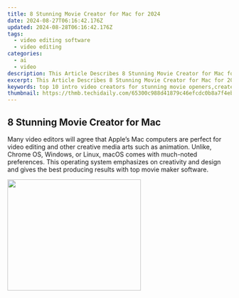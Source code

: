 ```yaml
---
title: 8 Stunning Movie Creator for Mac for 2024
date: 2024-08-27T06:16:42.176Z
updated: 2024-08-28T06:16:42.176Z
tags: 
  - video editing software
  - video editing
categories: 
  - ai
  - video
description: This Article Describes 8 Stunning Movie Creator for Mac for 2024
excerpt: This Article Describes 8 Stunning Movie Creator for Mac for 2024
keywords: top 10 intro video creators for stunning movie openers,create stunning videos best movie makers for win 10,ai animation 8 stunning movie creator for mac,mavericks movie maker how to create stunning videos,avs mac video editor create stunning videos,8 stunning movie creator for mac,create stunning movies online for free top 9 options
thumbnail: https://thmb.techidaily.com/65300c988d41879c46efcdc0b8a7f4ebdd53e06feae865a9a356c9f8b695aec3.jpg
---
```


## 8 Stunning Movie Creator for Mac

Many video editors will agree that Apple’s Mac computers are perfect for video editing and other creative media arts such as animation. Unlike, Chrome OS, Windows, or Linux, macOS comes with much-noted preferences. This operating system emphasizes on creativity and design and gives the best producing results with top movie maker software.



<ins class="adsbygoogle"
      style="display:block"
      data-ad-client="ca-pub-7571918770474297"
      data-ad-slot="8358498916"
      data-ad-format="auto"
      data-full-width-responsive="true"></ins>


<!-- affiliate ads begin -->
<a href="https://bluettius.sjv.io/c/5597632/2027209/17108" target="_top" id="2027209"><img src="//a.impactradius-go.com/display-ad/17108-2027209" border="0" alt="" width="300" height="250"/></a><img height="0" width="0" src="https://imp.pxf.io/i/5597632/2027209/17108" style="position:absolute;visibility:hidden;" border="0" />
<!-- affiliate ads end -->


